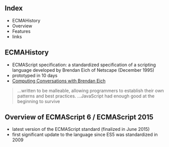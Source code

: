 ## Index

* ECMAHistory
* Overview
* Features
* links



## ECMAHistory

* ECMAScript specification: a standardized specification of a scripting language developed by Brendan Eich of Netscape (December 1995)
* prototyped in 10 days
* [Computing Conversations with Brendan Eich](https://www.youtube.com/watch?v=IPxQ9kEaF8c)

> ...written to be malleable, allowing programmers to establish their own patterns and best practices.
> ...JavaScript had enough good at the beginning to survive



## Overview of ECMAScript 6 / ECMAScript 2015

* latest version of the ECMAScript standard (finalized in June 2015)
* first significant update to the language since ES5 was standardized in 2009